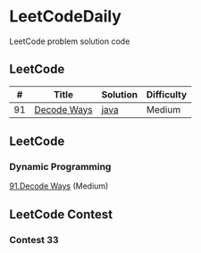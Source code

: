 # LeetCodeDaily
LeetCode problem solution code

## LeetCode
| # | Title | Solution | Difficulty |
|---| ----- | -------- | ---------- |
|91|[Decode Ways](https://leetcode.com/problems/decode-ways/#/description)|[java](./leetcode-1~100/91_Decode_Ways.md)|Medium|

## LeetCode
### Dynamic Programming
[91.Decode Ways](./leetcode-1~100/91_Decode_Ways.md) (Medium)

## LeetCode Contest

### Contest 33
